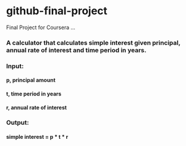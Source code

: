 # github-final-project
Final Project for Coursera ...



### A calculator that calculates simple interest given principal, annual rate of interest and time period in years.

### Input:

#### p,  principal amount
 
#### t,  time period in years
 
#### r,  annual rate of interest
      
### Output:
            
#### simple interest = p * t * r
